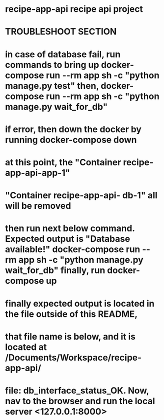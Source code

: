 # recipe-app-api                                                                                                                                                                                                   recipe api project                                                                                                                                                                                                 
# TROUBLESHOOT SECTION #                                                                                                                                                                                                                                                                                                                                                                                                             
# in case of database fail, run commands to bring up                                                                                                                                                                             docker-compose run --rm app sh -c "python manage.py test"                                                                                                                                                          then,                                                                                                                                                                                                              docker-compose run --rm app sh -c "python manage.py wait_for_db"                                                                                                                                                  
# if error, then down the docker by running                                                                                                                                                                        docker-compose down                                                                                                                                                                                               
# at this point, the "Container recipe-app-api-app-1"                                                                                                                                                             
#     "Container recipe-app-api- db-1" all will be removed  
# then run next below command. Expected output is "Database available!"                                                                                                                                            docker-compose run --rm app sh -c "python manage.py wait_for_db"                                                                                                                                                   finally, run docker-compose up                                                                                                                                                                                    
# finally expected output is located in the file outside of this README,                                                                                                                                          
# that file name is below, and it is located at /Documents/Workspace/recipe-app-api/                                                                                                                              
# file: db_interface_status_OK.                                                                                                                                                                                    Now, nav to the browser and run the local server <127.0.0.1:8000>
